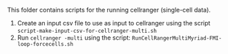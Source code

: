 This folder contains scripts for the running cellranger (single-cell data).

1) Create an input csv file to use as input to cellranger using the script `script-make-input-csv-for-cellranger-multi.sh` 
2) Run `cellranger -multi` using the script: `RunCellRangerMultiMyriad-FMI-loop-forcecells.sh`

